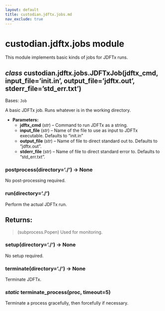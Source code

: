 ```yaml
---
layout: default
title: custodian.jdftx.jobs.md
nav_exclude: true
---
```


# custodian.jdftx.jobs module

This module implements basic kinds of jobs for JDFTx runs.

## *class* custodian.jdftx.jobs.JDFTxJob(jdftx_cmd, input_file=’init.in’, output_file=’jdftx.out’, stderr_file=’std_err.txt’)

Bases: `Job`

A basic JDFTx job. Runs whatever is in the working directory.

* **Parameters:**
  * **jdftx_cmd** (*str*) – Command to run JDFTx as a string.
  * **input_file** (*str*) – Name of the file to use as input to JDFTx
    executable. Defaults to “init.in”
  * **output_file** (*str*) – Name of file to direct standard out to.
    Defaults to “jdftx.out”.
  * **stderr_file** (*str*) – Name of file to direct standard error to.
    Defaults to “std_err.txt”.

### postprocess(directory=’./’) → None

No post-processing required.

### run(directory=’./’)

Perform the actual JDFTx run.

## Returns:

> (subprocess.Popen) Used for monitoring.

### setup(directory=’./’) → None

No setup required.

### terminate(directory=’./’) → None

Terminate JDFTx.

### *static* terminate_process(proc, timeout=5)

Terminate a process gracefully, then forcefully if necessary.